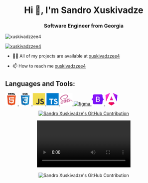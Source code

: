 <h1 align="center">Hi 👋, I'm Sandro Xuskivadze</h1>
<h3 align="center">Software Engineer from Georgia</h3>

<p align="left"> <img src="https://komarev.com/ghpvc/?username=xuskivadzzee4li&label=Profile%20views&color=3f5427&style=plastic" alt="xuskivadzzee4" /> </p>


<p align="left"> <a href="https://github.com/ryo-ma/github-profile-trophy"><img src="https://github-profile-trophy.vercel.app/?username=xuskivadzzee4" alt="xuskivadzzee4" /></a> </p>

- 👨‍💻 All of my projects are available at [xuskivadzzee4](https://github.com/xuskivadzzee4)

- 📫 How to reach me [xuskivadzzee4](https://www.instagram.com/xuskivadzee4/)

<h2 align="left">Languages and Tools:</h3>
<p align="left">

<a href="https://www.w3.org/html/" target="_blank" rel="noreferrer">  <img src="https://raw.githubusercontent.com/devicons/devicon/master/icons/html5/html5-original-wordmark.svg" alt="html5" width="40" height="40"/>  </a>
<a href="https://www.w3schools.com/css/" target="_blank" rel="noreferrer">  <img src="https://raw.githubusercontent.com/devicons/devicon/master/icons/css3/css3-original-wordmark.svg" alt="css3" width="40" height="40"/>  </a>
<a href="https://developer.mozilla.org/en-US/docs/Web/JavaScript" target="_blank" rel="noreferrer">  <img src="https://raw.githubusercontent.com/devicons/devicon/master/icons/javascript/javascript-original.svg" alt="javascript" width="40" height="40"/>  </a>
<a href="https://www.typescriptlang.org/" target="_blank" rel="noreferrer">  <img src="https://raw.githubusercontent.com/devicons/devicon/master/icons/typescript/typescript-original.svg" alt="typescript" width="40" height="40"/>  </a>
<a href="https://sass-lang.com" target="_blank" rel="noreferrer">  <img src="https://raw.githubusercontent.com/devicons/devicon/master/icons/sass/sass-original.svg" alt="sass" width="40" height="40"/>  </a>
<a href="https://www.figma.com/" target="_blank" rel="noreferrer">  <img src="https://www.vectorlogo.zone/logos/figma/figma-icon.svg" alt="figma" width="40" height="40"/>  </a>
<a href="https://getbootstrap.com/" target="_blank" rel="noreferrer">  <img src="https://raw.githubusercontent.com/devicons/devicon/master/icons/bootstrap/bootstrap-original.svg" alt="bootstrap" width="40" height="40"/>  </a>
<a href="https://angular.dev/" target="_blank" rel="noreferrer">  <img src="https://raw.githubusercontent.com/devicons/devicon/master/icons/angular/angular-original.svg" alt="angular" width="40" height="40"/>  </a>

</p>

<p align="center">   
  <a href="https://github.com/xuskivadzzee4"> 
    <img src="https://github-profile-summary-cards.vercel.app/api/cards/profile-details?username=xuskivadzzee4&theme=radical" alt="Sandro Xuskivadze's GitHub Contribution"/>     </a>
</p>
<p align="center">   
  <video src="https://youtu.be/mqCLaWupsTU" controls></video>
</p>

<p align="center">   
  <img src="https://github-readme-streak-stats.herokuapp.com/?user=xuskivadzzee4" alt="Sandro Xuskivadze's GitHub Contribution"/>
</p>

<p align="center">   
    <img src="https://github-readme-stats.vercel.app/api/top-langs/?username=xuskivadzzee4" alt=""></a>
</p>
